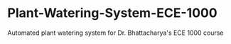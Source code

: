 # Plant-Watering-System-ECE-1000
Automated plant watering system for Dr. Bhattacharya's ECE 1000 course

